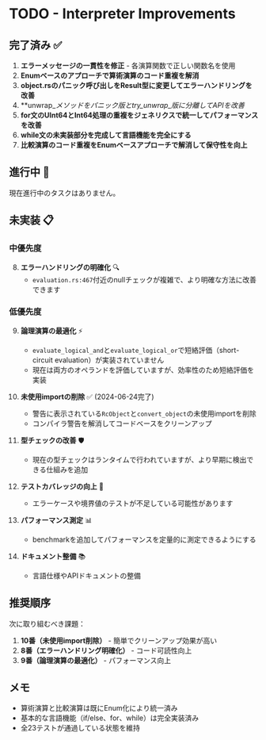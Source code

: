 # TODO - Interpreter Improvements

## 完了済み ✅

1. **エラーメッセージの一貫性を修正** - 各演算関数で正しい関数名を使用
2. **Enumベースのアプローチで算術演算のコード重複を解消**
3. **object.rsのパニック呼び出しをResult型に変更してエラーハンドリングを改善**
4. **unwrap_*メソッドをパニック版とtry_unwrap_*版に分離してAPIを改善**
5. **for文のUInt64とInt64処理の重複をジェネリクスで統一してパフォーマンスを改善**
6. **while文の未実装部分を完成して言語機能を完全にする**
7. **比較演算のコード重複をEnumベースアプローチで解消して保守性を向上**

## 進行中 🚧

現在進行中のタスクはありません。

## 未実装 📋

### 中優先度

8. **エラーハンドリングの明確化** 🔍
   - `evaluation.rs:467`付近のnullチェックが複雑で、より明確な方法に改善できます

### 低優先度

9. **論理演算の最適化** ⚡
   - `evaluate_logical_and`と`evaluate_logical_or`で短絡評価（short-circuit evaluation）が実装されていません
   - 現在は両方のオペランドを評価していますが、効率性のため短絡評価を実装

10. **未使用importの削除** ✅ (2024-06-24完了)
    - 警告に表示されている`RcObject`と`convert_object`の未使用importを削除
    - コンパイラ警告を解消してコードベースをクリーンアップ

11. **型チェックの改善** 🛡️
    - 現在の型チェックはランタイムで行われていますが、より早期に検出できる仕組みを追加

12. **テストカバレッジの向上** 🧪
    - エラーケースや境界値のテストが不足している可能性があります

13. **パフォーマンス測定** 📊
    - benchmarkを追加してパフォーマンスを定量的に測定できるようにする

14. **ドキュメント整備** 📚
    - 言語仕様やAPIドキュメントの整備

## 推奨順序

次に取り組むべき課題：
1. **10番（未使用import削除）** - 簡単でクリーンアップ効果が高い
2. **8番（エラーハンドリング明確化）** - コード可読性向上
3. **9番（論理演算の最適化）** - パフォーマンス向上

## メモ

- 算術演算と比較演算は既にEnum化により統一済み
- 基本的な言語機能（if/else、for、while）は完全実装済み
- 全23テストが通過している状態を維持